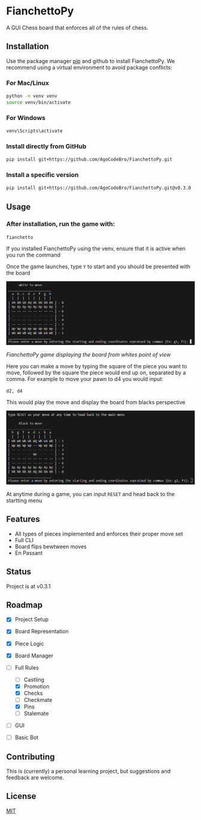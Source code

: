 # FianchettoPy

A GUI Chess board that enforces all of the rules of chess.

## Installation

Use the package manager [pip](https://pip.pypa.io/en/stable/) and github to install FianchettoPy.
We recommend using a virtual environment to avoid package conflicts:

### For Mac/Linux

```bash
python -m venv venv
source venv/bin/activate
```

### For Windows

```powershell
venv\Scripts\activate
```

### Install directly from GitHub

```bash
pip install git+https://github.com/AgoCodeBro/FianchettoPy.git
```

### Install a specific version

```bash
pip install git+https://github.com/AgoCodeBro/FianchettoPy.git@v0.3.0
```

## Usage

### After installation, run the game with:

`fianchetto`

If you installed FianchettoPy using the venv, ensure that it is active when you run the command

Once the game launches, type `Y` to start and you should be presented with the board

![Chess Board Screenshot](docs/images/cli_chess_board_screenshot_1.png)

*FianchettoPy game displaying the board from whites point of view*

Here you can make a move by typing the square of the piece you want to move, followed by the square 
the piece would end up on, separated by a comma. For example to move your pawn to d4 you would input:

`d2, d4`

This would play the move and display the board from blacks perspective

![Board From Black Side Screenshot](docs/images/cli_chess_board_screenshot_2.png)

At anytime during a game, you can input `RESET` and head back to the startting menu

## Features

- All types of pieces implemented and enforces their proper move set
- Full CLI
- Board flips bewtween moves
- En Passant

## Status

Project is at v0.3.1

## Roadmap

- [x] Project Setup
- [x] Board Representation
- [x] Piece Logic
- [x] Board Manager
- [ ] Full Rules
    - [ ] Castling
    - [x] Promotion
    - [x] Checks
    - [ ] Checkmate
    - [x] Pins
    - [ ] Stalemate
- [ ] GUI
- [ ] Basic Bot


## Contributing

This is (currently) a personal learning project, but suggestions and feedback are welcome.


## License

[MIT](LICENSE)
